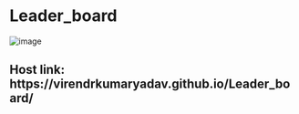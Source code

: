 # Leader_board

![image](https://github.com/VirendrKumarYadav/Leader_board/assets/87600216/c64760bd-019f-4805-9f64-eeef2a8fb6f9)

<h2>Host link: https://virendrkumaryadav.github.io/Leader_board/</h2>   
